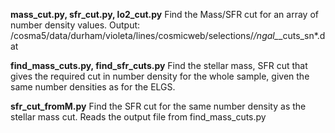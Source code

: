 **mass_cut.py, sfr_cut.py, lo2_cut.py** Find the Mass/SFR cut for an array of number density values. Output:  /cosma5/data/durham/violeta/lines/cosmicweb/selections/*/ngal_*_cuts_sn*.dat

**find_mass_cuts.py, find_sfr_cuts.py** Find the stellar mass, SFR cut that gives the required cut in number density for the whole sample, given the same number densities as for the ELGS.

**sfr_cut_fromM.py** Find the SFR cut for the same number density as the stellar mass cut. Reads the output file from find_mass_cuts.py

